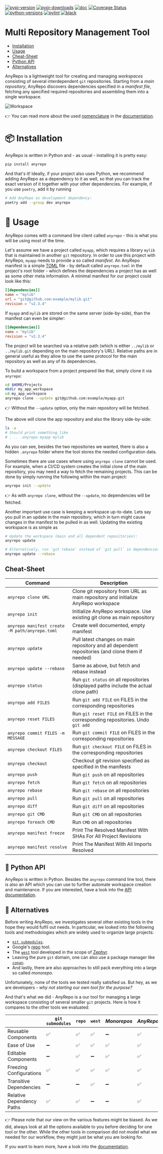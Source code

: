 [![pypi-version](https://badge.fury.io/py/anyrepo.svg)](https://badge.fury.io/py/anyrepo)
[![pypi-downloads](https://img.shields.io/pypi/dm/anyrepo.svg?label=pypi%20downloads)](https://pypi.python.org/pypi/anyrepo)
[![doc](https://readthedocs.org/projects/anyrepo/badge/?version=latest)](https://anyrepo.readthedocs.io/en/latest/?badge=latest)
[![Coverage Status](https://coveralls.io/repos/github/c0fec0de/anyrepo/badge.svg?branch=main)](https://coveralls.io/github/c0fec0de/anyrepo?branch=main)
[![python-versions](https://img.shields.io/pypi/pyversions/anyrepo.svg)](https://pypi.python.org/pypi/anyrepo)
[![pylint](https://img.shields.io/badge/linter-pylint-%231674b1?style=flat)](https://www.pylint.org/)
[![black](https://img.shields.io/badge/code%20style-black-000000.svg)](https://github.com/psf/black)

# Multi Repository Management Tool

* [Installation](#installation)
* [Usage](#usage)
* [Cheat-Sheet](#cheatsheet)
* [Python API](#api)
* [Alternatives](#alternatives)

AnyRepo is a lightweight tool for creating and managing *workspaces* consisting of several interdependent `git` repositories. Starting from a *main repository*, AnyRepo discovers dependencies specified in a *manifest file*, fetching any specified required repositories and assembling them into a single workspace.

![Workspace](https://github.com/c0fec0de/anyrepo/raw/main/docs/images/workspace.png)

👉 You can read more about the used [nomenclature](https://anyrepo.readthedocs.io/en/latest/manual/nomenclature.html) in the [documentation](https://anyrepo.readthedocs.io/en/latest/index.html).


<a name="installation"/>

# 📦 Installation

AnyRepo is written in Python and - as usual - installing it is pretty easy:

```bash
pip install anyrepo
```

And that's it! Ideally, if your project also uses Python, we recommend adding AnyRepo as a dependency to it as well, so that you can track the exact version of it together with your other dependencies. For example, if you use `poetry`, add it by running

```bash
# Add AnyRepo as development dependency:
poetry add --group dev anyrepo
```


<a name="usage"/>

# 📔 Usage

AnyRepo comes with a command line client called `anyrepo` - this is what you will be using most of the time.

Let's assume we have a project called `myapp`, which requires a library `mylib` that is maintained in another `git` repository. In order to use this project with AnyRepo, `myapp` needs to provide a so called *manifest*. An AnyRepo manifest is a simple [TOML](https://toml.io/) file - by default called `anyrepo.toml` in the project's root folder - which defines the dependencies a project has as well as some other meta information. A minimal manifest for our project could look like this:

```toml
[[dependencies]]
name = "mylib"
url = "git@github.com:example/mylib.git"
revision = "v2.3.4"
```

If `myapp` and `mylib` are stored on the same server (side-by-side), than the manifest can even be simpler:

```toml
[[dependencies]]
name = "mylib"
revision = "v2.3.4"
```

The project will be searched via a relative path (which is either `../mylib` or `../mylib.git` depending on the main repository's URL). Relative paths are in general useful as they allow to use the same protocol for the main repository as well as any of its dependencies.

To build a workspace from a project prepared like that, simply clone it via `anyrepo`:

```bash
cd $HOME/Projects
mkdir my_app_workspace
cd my_app_workspace
anyrepo clone --update git@github.com:example/myapp.git
```

👉 Without the `--update` option, only the main repository will be fetched.

The above will clone the app repository and also the library side-by-side:

```bash
ls -a
# Should print something like
# . .. .anyrepo myapp mylib
```

As you can see, besides the two repositories we wanted, there is also a hidden `.anyrepo` folder where the tool stores the needed configuration data.

Sometimes there are use cases where using `anyrepo clone` cannot be used. For example, when a CI/CD system creates the initial clone of the main repository, you may need a way to fetch the remaining projects. This can be done by simply running the following within the main project:

```bash
anyrepo init --update
```

👉 As with `anyrepo clone`, without the `--update`, no dependencies will be fetched.

Another important use case is keeping a workspace up-to-date. Lets say you pull in an update in the main repository, which in turn might cause changes in the manifest to be pulled in as well. Updating the existing workspace is as simple as

```bash
# Update the workspace (main and all dependent repositories):
anyrepo update

# Alternatively, run `git rebase` instead of `git pull` in dependencies:
anyrepo update --rebase
```
<a name="cheatsheet"/>

## Cheat-Sheet

| Command | Description |
| --- | --- |
| `anyrepo clone URL` | Clone git repository from URL as main repository and initialize AnyRepo workspace |
| `anyrepo init` | Initialize AnyRepo workspace. Use existing git clone as main repository |
| `anyrepo manifest create -M path/anyrepo.toml` | Create well documented, empty manifest |
| `anyrepo update` | Pull latest changes on main repository and all dependent repositories (and clone them if needed) |
| `anyrepo update --rebase` | Same as above, but fetch and rebase instead |
| `anyrepo status` | Run `git status` on all repositories (displayed paths include the actual clone path) |
| `anyrepo add FILES` | Run `git add FILE` on FILES in the corresponding repositories |
| `anyrepo reset FILES` | Run `git reset FILE` on FILES in the corresponding repositories. Undo `git add` |
| `anyrepo commit FILES -m MESSAGE` | Run `git commit FILE` on FILES in the corresponding repositories |
| `anyrepo checkout FILES` | Run `git checkout FILE` on FILES in the corresponding repositories |
| `anyrepo checkout` | Checkout git revision specified as specified in the manifests |
| `anyrepo push` | Run `git push` on all repositories |
| `anyrepo fetch` | Run `git fetch` on all repositories |
| `anyrepo rebase` | Run `git rebase` on all repositories |
| `anyrepo pull` | Run `git pull` on all repositories |
| `anyrepo diff` | Run `git diff` on all repositories |
| `anyrepo git CMD` | Run `git CMD` on all repositories |
| `anyrepo foreach CMD` | Run `CMD` on all repositories |
| `anyrepo manifest freeze` | Print The Resolved Manifest With SHAs For All Project Revisions |
| `anyrepo manifest resolve` | Print The Manifest With All Imports Resolved |

<a name="api"/>

## 🐍 Python API

AnyRepo is written in Python. Besides the `anyrepo` command line tool, there is also an API which you can use to further automate workspace creation and maintenance. If you are interested, have a look into the [API documentation](https://anyrepo.readthedocs.io/en/latest/api/anyrepo.html).


<a name="alternatives"/>

## 🤝 Alternatives

Before writing AnyRepo, we investigates several other existing tools in the hope they would fulfil out needs. In particular, we looked into the following tools and methodologies which are widely used to organize large projects:

- [`git submodules`](https://git-scm.com/book/en/v2/Git-Tools-Submodules).
- Google's [repo](https://gerrit.googlesource.com/git-repo/) tool.
- The [`west`](https://docs.zephyrproject.org/latest/develop/west/index.html) tool developed in the scope of [Zephyr](https://www.zephyrproject.org/).
- Leaving the pure `git` domain, one can also use a package manager like [`conan`](https://conan.io/).
- And lastly, there are also approaches to still pack everything into a large so called *monorepo*.

Unfortunately, none of the tools we tested really satisfied us. But hey, as we are developers - *why not starting our own tool for the purpose?*

And that's what we did - AnyRepo is a our tool for managing a large workspace consisting of several smaller `git` projects. Here is how it compares to the other tools we evaluated:


|                           | `git submodules` | `repo` | `west` | *Monorepos* | *AnyRepo* |
| ------------------------- | ---------------- | ------ | ------ | ----------- | --------- |
| Reusable Components       | ✅               | ✅     | ✅     | ➖          | ✅        |
| Ease of Use               | ➖               | ✅     | ✅     | ✅          | ✅        |
| Editable Components       | ➖               | ✅     | ➖     | ✅          | ✅        |
| Freezing Configurations   | ✅               | ✅     | ✅     | ✅          | ✅        |
| Transitive Dependencies   | ➖               | ➖     | ✅     | ➖          | ✅        |
| Relative Dependency Paths | ✅               | ✅     | ➖     | ➖          | ✅        |

👉 Please note that our view on the various features might be biased. As we did, always look at all the options available to you before deciding for one tool or the other. While the other tools in comparison did not model what we needed for our workflow, they might just be what you are looking for.

If you want to learn more, have a look into the [documentation](https://anyrepo.readthedocs.io/en/latest/manual/why.html).

